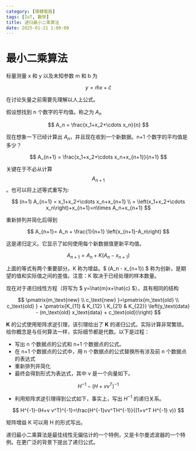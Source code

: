 ```yaml
---
category: [積體電路]
tags: [IoT, 數學]
title: 递归最小二乘算法
date: 2025-01-21 1:00:00
---
```


<style>
  table {
    width: 100%
    }
  td {
    vertical-align: center;
    text-align: center;
  }
  table.inputT{
    margin: 10px;
    width: auto;
    margin-left: auto;
    margin-right: auto;
    border: none;
  }
  input{
    text-align: center;
    padding: 0px 10px;
  }
  iframe{
    width: 100%;
    display: block;
    border-style:none;
  }
</style>

# 最小二乘算法

标量测量 x 和 y 以及未知参数 m 和 b 为 

$$
y=\hat{m}x+\hat{c}
$$

在讨论矢量之前需要先理解以人上公式。

假设想找到 n 个数字的平均值。称之为 $A_n$

$$
A_n = \frac{x_1+x_2+\cdots x_n}{n}
$$

现在想象一下已经计算出 $A_n$，并且现在收到一个新数据。n+1 个数字的平均值是多少？

$$
A_{n+1} = \frac{x_1+x_2+\cdots x_n+x_{n+1}}{n+1}
$$

关键在于不必从计算 $$A_{n+1}$$。也可以将上述等式重写为:

$$
(n+1) A_{n+1} = x_1+x_2+\cdots x_n+x_{n+1} \\
= \left(x_1+x_2+\cdots x_n\right)+x_{n+1}=n\times A_n+x_{n+1}
$$

重新排列并简化后得到

$$
A_{n+1}= A_n + \frac{1}{n+1} \left(x_{n+1}-A_n\right)
$$

这是递归定义。它显示了如何使用每个新数据值更新平均值。

$$
A_{n+1}  = A_{n} + K \left(A_n - x_{n+1}\right)
$$

上面的等式有两个重要部分。K 称为增益。$ (A_n - x_{n+1}) $ 称为创新，是期望的值和实际值之间的差值。注意：K 取决于已经处理的样本数量。

现在对于递归线性方程（将写为 $ y=\hat{m}x+\hat{c} $），具有相同的结构


$$
\pmatrix{m_\text{new} \\ c_\text{new} }=\pmatrix{m_\text{old} \\ c_\text{old} } +
\pmatrix{K_{11} & K_{12} \ K_{21} & K_{22}} \left(y_\text{data} - (m_\text{old} x_\text{data} + c_\text{old})\right)
$$


**K** 的公式使用矩阵求逆引理，该引理给出了 **K** 的递归公式。实际计算非常繁琐。给你概念是与任何算法一样，实际细节都是代数。以下是过程：
 - 写出 n 个数据点的公式和 n+1 个数据点的公式。
 - 在 n+1 个数据点的公式中，用 n 个数据点的公式替换所有涉及前 n 个数据点的表达式
 - 重新排列并简化
 - 最终会得到形式为表达式，其中 v 是一个向量如下。 


$$
H^{-1}-(H+v v^T)^{-1}
$$
 - 利用矩阵求逆引理得到公式如下，事实上，写出 $H^{−1}$ 的递归关系。

$$
H^{-1}-(H+v v^T)^{-1}=\frac{H^{-1}vv^TH^{-1}}{(1+v^T H^{-1} v)}
$$

矩阵增益 K 可以用 H 的形式写出。

递归最小二乘算法是最佳线性无偏估计的一个特例，又是卡尔曼滤波器的一个特例。在更广泛的背景下提出了递归公式。


